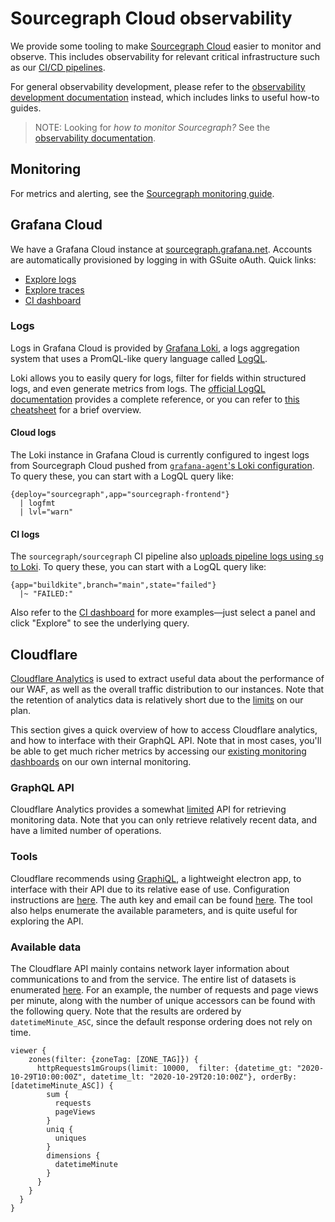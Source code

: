 # Sourcegraph Cloud observability

We provide some tooling to make [Sourcegraph Cloud](../../process/deployments/instances.md#sourcegraph-cloud) easier to monitor and observe. This includes observability for relevant critical infrastructure such as our [CI/CD pipelines](#ci-logs).

For general observability development, please refer to the [observability development documentation](https://docs.sourcegraph.com/dev/background-information/observability) instead, which includes links to useful how-to guides.

> NOTE: Looking for _how to monitor Sourcegraph?_ See the [observability documentation](https://docs.sourcegraph.com/admin/observability).

## Monitoring

For metrics and alerting, see the [Sourcegraph monitoring guide](./monitoring.md).

## Grafana Cloud

We have a Grafana Cloud instance at [sourcegraph.grafana.net](https://sourcegraph.grafana.net/). Accounts are automatically provisioned by logging in with GSuite oAuth. Quick links:

- [Explore logs](https://sourcegraph.grafana.net/explore?orgId=1&left=%5B%22now-1h%22,%22now%22,%22grafanacloud-sourcegraph-logs%22,%7B%22refId%22:%22A%22,%22expr%22:%22%7Bdeploy%3D%5C%22sourcegraph%5C%22%7D%22%7D%5D)
- [Explore traces](https://sourcegraph.grafana.net/explore?orgId=1&left=%5B%22now-1h%22,%22now%22,%22grafanacloud-sourcegraph-traces%22,%7B%22refId%22:%22A%22%7D%5D)
- [CI dashboard](https://sourcegraph.grafana.net/d/iBBWbxFnk/ci?orgId=1)

### Logs

Logs in Grafana Cloud is provided by [Grafana Loki](https://grafana.com/oss/loki/), a logs aggregation system that uses a PromQL-like query language called [LogQL](https://grafana.com/docs/loki/latest/logql/).

Loki allows you to easily query for logs, filter for fields within structured logs, and even generate metrics from logs. The [official LogQL documentation](https://grafana.com/docs/loki/latest/logql/) provides a complete reference, or you can refer to [this cheatsheet](https://megamorf.gitlab.io/cheat-sheets/loki/) for a brief overview.

#### Cloud logs

The Loki instance in Grafana Cloud is currently configured to ingest logs from Sourcegraph Cloud pushed from [`grafana-agent`'s Loki configuration](https://github.com/sourcegraph/deploy-sourcegraph-cloud/blob/release/configure/grafana-agent/grafana-agent.ConfigMap.yaml#L58). To query these, you can start with a LogQL query like:

```logql
{deploy="sourcegraph",app="sourcegraph-frontend"}
  | logfmt
  | lvl="warn"
```

#### CI logs

The `sourcegraph/sourcegraph` CI pipeline also [uploads pipeline logs using `sg` to Loki](https://sourcegraph.com/github.com/sourcegraph/sourcegraph/-/blob/enterprise/dev/upload-build-logs.sh). To query these, you can start with a LogQL query like:

```logql
{app="buildkite",branch="main",state="failed"}
  |~ "FAILED:"
```

Also refer to the [CI dashboard](https://sourcegraph.grafana.net/d/iBBWbxFnk/ci?orgId=1) for more examples—just select a panel and click "Explore" to see the underlying query.

## Cloudflare

[Cloudflare Analytics](https://www.cloudflare.com/analytics/) is used to extract useful data about the performance of our WAF, as well as the overall traffic distribution to our instances. Note that the retention of analytics data is relatively short due to the [limits](https://developers.cloudflare.com/analytics/graphql-api/limits) on our plan.

This section gives a quick overview of how to access Cloudflare analytics, and how to interface with their GraphQL API. Note that in most cases, you'll be able to get much richer metrics by accessing our [existing monitoring dashboards](monitoring.md) on our own internal monitoring.

### GraphQL API

Cloudflare Analytics provides a somewhat [limited](https://developers.cloudflare.com/analytics/graphql-api/limits) API for retrieving monitoring data. Note that you can only retrieve relatively recent data, and have a limited number of operations.

### Tools

Cloudflare recommends using [GraphiQL](https://www.electronjs.org/apps/graphiql), a lightweight electron app, to interface with their API due to its relative ease of use. Configuration instructions are [here](https://developers.cloudflare.com/analytics/graphql-api/getting-started). The auth key and email can be found [here](https://github.com/sourcegraph/infrastructure/blob/main/dns/providers.tf). The tool also helps enumerate the available parameters, and is quite useful for exploring the API.

### Available data

The Cloudflare API mainly contains network layer information about communications to and from the service. The entire list of datasets is enumerated [here](https://developers.cloudflare.com/analytics/graphql-api/features/data-sets). For an example, the number of requests and page views per minute, along with the number of unique accessors can be found with the following query. Note that the results are ordered by `datetimeMinute_ASC`, since the default response ordering does not rely on time.

```{
viewer {
    zones(filter: {zoneTag: [ZONE_TAG]}) {
      httpRequests1mGroups(limit: 10000,  filter: {datetime_gt: "2020-10-29T10:00:00Z", datetime_lt: "2020-10-29T20:10:00Z"}, orderBy: [datetimeMinute_ASC]) {
        sum {
          requests
          pageViews
        }
        uniq {
          uniques
        }
        dimensions {
          datetimeMinute
        }
      }
    }
  }
}
```

